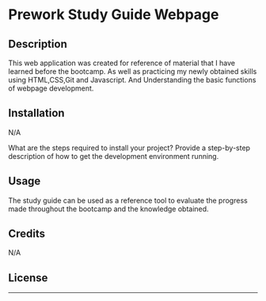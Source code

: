 # Prework Study Guide Webpage

## Description

 This web application was created for reference of material that I have learned before the bootcamp. 
 As well as practicing my newly obtained skills using HTML,CSS,Git and Javascript.
 And Understanding the basic functions of webpage development. 

## Installation
 N/A

What are the steps required to install your project? Provide a step-by-step description of how to get the development environment running.

## Usage
The study guide can be used as a reference tool to evaluate the progress made throughout the bootcamp and the knowledge obtained. 

## Credits
N/A

## License
---